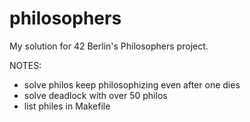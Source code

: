 # philosophers
My solution for 42 Berlin's Philosophers project.

NOTES:
- solve philos keep philosophizing even after one dies
- solve deadlock with over 50 philos
- list philes in Makefile
